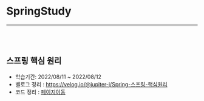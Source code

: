 # SpringStudy
---

<br>
<br>


## 스프링 핵심 원리
- 학습기간: 2022/08/11 ~ 2022/08/12
- 벨로그 정리 : https://velog.io/@jupiter-j/Spring-스프링-핵심원리
- 코드 정리 : [페이지이동](#https://github.com/Jupiter-J/SpringStudy/tree/main/SpringCore)
